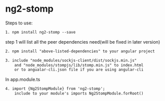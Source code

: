 # ng2-stomp

Steps to use:
```html
1. npm install ng2-stomp --save
```
step 1 will list all the peer dependencies need(will be fixed in later version)
```html
2. npm install "above-listed-dependencies" to your angular project
```
```html
3. include "node_modules/sockjs-client/dist/sockjs.min.js" 
    and "node_modules/stompjs/lib/stomp.min.js" to index.html
    or to angualar-cli.json file if you are using angular-cli
```
In app.module.ts
```html
4. import {Ng2StompModule} from 'ng2-stomp';
    include to your module's imports Ng2StompModule.forRoot()
```
